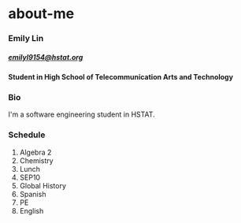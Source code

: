 # about-me

### Emily Lin 
##### emilyl9154@hstat.org
#### Student in High School of Telecommunication Arts and Technology

### Bio
I'm a software engineering student in HSTAT.

### Schedule
1. Algebra 2
2. Chemistry
3. Lunch
4. SEP10
5. Global History
6. Spanish
7. PE
8. English